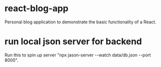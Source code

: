 # react-blog-app
Personal blog application to demonstrate the basic functionality of a React.

# run local json server for backend
Run this to spin up server "npx jason-server --watch data/db.json --port 8000".